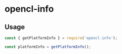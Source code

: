 # opencl-info

## Usage

```js
const { getPlatformInfo } = require('opencl-info');

const platformInfo = getPlatformInfo();
```
